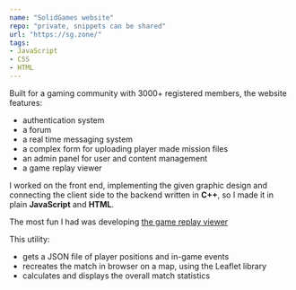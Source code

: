 ```yaml
---
name: "SolidGames website"
repo: "private, snippets can be shared"
url: "https://sg.zone/"
tags:
- JavaScript
- CSS
- HTML
---
```

Built for a gaming community with 3000+ registered members, the website features:

- authentication system
- a forum
- a real time messaging system
- a complex form for uploading player made mission files
- an admin panel for user and content management
- a game replay viewer

I worked on the front end, implementing the given graphic design and connecting the client side to the backend written in **C++**, so I made it in plain **JavaScript** and **HTML**.

The most fun I had was developing [the game replay viewer](https://sg.zone/replays/1705087203)

This utility:

- gets a JSON file of player positions and in-game events
- recreates the match in browser on a map, using the Leaflet library
- calculates and displays the overall match statistics